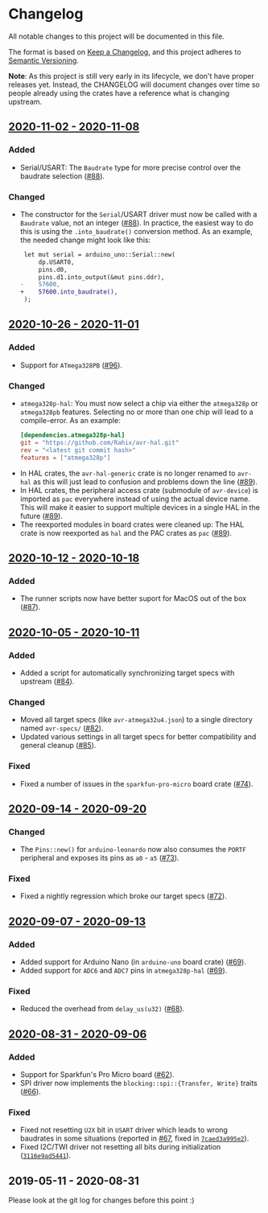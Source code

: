 # Changelog
All notable changes to this project will be documented in this file.

The format is based on [Keep a Changelog](https://keepachangelog.com/en/1.0.0/),
and this project adheres to [Semantic Versioning](https://semver.org/spec/v2.0.0.html).

**Note**: As this project is still very early in its lifecycle, we don't have
proper releases yet.  Instead, the CHANGELOG will document changes over time so
people already using the crates have a reference what is changing upstream.

## [2020-11-02 - 2020-11-08][2020-45]
### Added
- Serial/USART: The `Baudrate` type for more precise control over the baudrate
  selection ([#88]).

### Changed
- The constructor for the `Serial`/USART driver must now be called with
  a `Baudrate` value, not an integer ([#88]).  In practice, the easiest way to
  do this is using the `.into_baudrate()` conversion method.  As an example, the
  needed change might look like this:
  ```diff
   let mut serial = arduino_uno::Serial::new(
       dp.USART0,
       pins.d0,
       pins.d1.into_output(&mut pins.ddr),
  -    57600,
  +    57600.into_baudrate(),
   );
  ```

[#88]: https://github.com/Rahix/avr-hal/pull/88


## [2020-10-26 - 2020-11-01][2020-44]
### Added
- Support for `ATmega328PB` ([#96]).

### Changed
- `atmega328p-hal`: You must now select a chip via either the `atmega328p` or
  `atmega328pb` features.  Selecting no or more than one chip will lead to
  a compile-error.  As an example:
  ```toml
  [dependencies.atmega328p-hal]
  git = "https://github.com/Rahix/avr-hal.git"
  rev = "<latest git commit hash>"
  features = ["atmega328p"]
  ```
- In HAL crates, the `avr-hal-generic` crate is no longer renamed to `avr-hal`
  as this will just lead to confusion and problems down the line ([#89]).
- In HAL crates, the peripheral access crate (submodule of `avr-device`) is
  imported as `pac` everywhere instead of using the actual device name.  This
  will make it easier to support multiple devices in a single HAL in the future
  ([#89]).
- The reexported modules in board crates were cleaned up:  The HAL crate is now
  reexported as `hal` and the PAC crates as `pac` ([#89]).

[#89]: https://github.com/Rahix/avr-hal/pull/89
[#96]: https://github.com/Rahix/avr-hal/pull/96


## [2020-10-12 - 2020-10-18][2020-42]
### Added
- The runner scripts now have better suport for MacOS out of the box ([#87]).

[#87]: https://github.com/Rahix/avr-hal/pull/87


## [2020-10-05 - 2020-10-11][2020-41]
### Added
- Added a script for automatically synchronizing target specs with upstream
  ([#84]).

### Changed
- Moved all target specs (like `avr-atmega32u4.json`) to a single directory
  named `avr-specs/` ([#82]).
- Updated various settings in all target specs for better compatibility and
  general cleanup ([#85]).

### Fixed
- Fixed a number of issues in the `sparkfun-pro-micro` board crate ([#74]).

[#74]: https://github.com/Rahix/avr-hal/pull/74
[#82]: https://github.com/Rahix/avr-hal/pull/82
[#84]: https://github.com/Rahix/avr-hal/pull/84
[#85]: https://github.com/Rahix/avr-hal/pull/85


## [2020-09-14 - 2020-09-20][2020-38]
### Changed
- The `Pins::new()` for `arduino-leonardo` now also consumes the `PORTF`
  peripheral and exposes its pins as `a0` - `a5` ([#73]).

### Fixed
- Fixed a nightly regression which broke our target specs ([#72]).

[#73]: https://github.com/Rahix/avr-hal/pull/73
[#72]: https://github.com/Rahix/avr-hal/pull/72


## [2020-09-07 - 2020-09-13][2020-37]
### Added
- Added support for Arduino Nano (in `arduino-uno` board crate) ([#69]).
- Added support for `ADC6` and `ADC7` pins in `atmega328p-hal` ([#69]).

### Fixed
- Reduced the overhead from `delay_us(u32)` ([#68]).

[#68]: https://github.com/Rahix/avr-hal/pull/68
[#69]: https://github.com/Rahix/avr-hal/pull/69


## [2020-08-31 - 2020-09-06][2020-36]
### Added
- Support for Sparkfun's Pro Micro board ([#62]).
- SPI driver now implements the `blocking::spi::{Transfer, Write}` traits
  ([#66]).

### Fixed
- Fixed not resetting `U2X` bit in `USART` driver which leads to wrong baudrates
  in some situations (reported in [#67], fixed in [`7caed3a995e2`]).
- Fixed I2C/TWI driver not resetting all bits during initialization
  ([`3116e9ad5441`]).

[#62]: https://github.com/Rahix/avr-hal/pull/62
[#66]: https://github.com/Rahix/avr-hal/pull/66
[#67]: https://github.com/Rahix/avr-hal/pull/67
[`7caed3a995e2`]: https://github.com/Rahix/avr-hal/commit/7caed3a995e22f107b87e69f53679b0b4a3eb758
[`3116e9ad5441`]: https://github.com/Rahix/avr-hal/commit/3116e9ad544120fffd55c60fcca58b51e61f934b


## 2019-05-11 - 2020-08-31
Please look at the git log for changes before this point :)




[2020-45]: https://github.com/Rahix/avr-hal/compare/master@%7B2020-11-01%7D...master@%7B2020-11-08%7D
[2020-44]: https://github.com/Rahix/avr-hal/compare/master@%7B2020-10-25%7D...master@%7B2020-11-01%7D
[2020-42]: https://github.com/Rahix/avr-hal/compare/master@%7B2020-10-11%7D...master@%7B2020-10-18%7D
[2020-41]: https://github.com/Rahix/avr-hal/compare/master@%7B2020-10-04%7D...master@%7B2020-10-11%7D
[2020-38]: https://github.com/Rahix/avr-hal/compare/master@%7B2020-09-13%7D...master@%7B2020-09-20%7D
[2020-37]: https://github.com/Rahix/avr-hal/compare/master@%7B2020-09-06%7D...master@%7B2020-09-13%7D
[2020-36]: https://github.com/Rahix/avr-hal/compare/master@%7B2020-08-30%7D...master@%7B2020-09-06%7D
